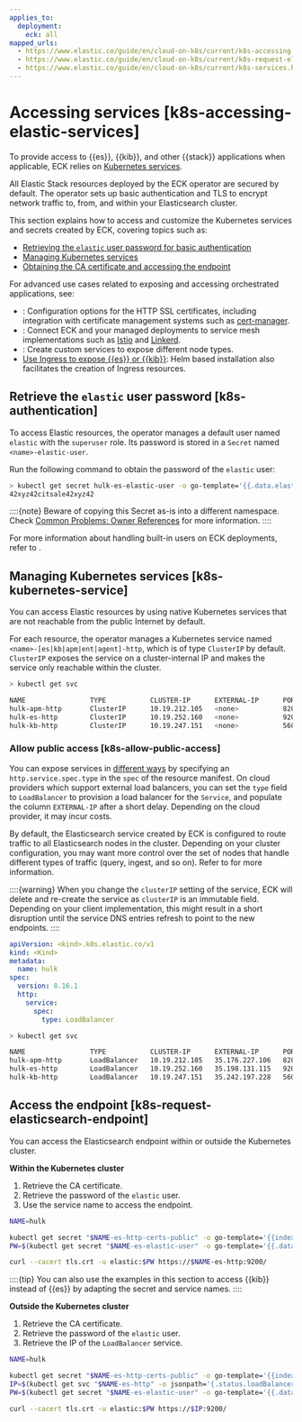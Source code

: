 ```yaml
---
applies_to:
  deployment:
    eck: all
mapped_urls:
  - https://www.elastic.co/guide/en/cloud-on-k8s/current/k8s-accessing-elastic-services.html
  - https://www.elastic.co/guide/en/cloud-on-k8s/current/k8s-request-elasticsearch-endpoint.html
  - https://www.elastic.co/guide/en/cloud-on-k8s/current/k8s-services.html
---
```


# Accessing services [k8s-accessing-elastic-services]

To provide access to {{es}}, {{kib}}, and other {{stack}} applications when applicable, ECK relies on [Kubernetes services](https://kubernetes.io/docs/concepts/services-networking/service/).

All Elastic Stack resources deployed by the ECK operator are secured by default. The operator sets up basic authentication and TLS to encrypt network traffic to, from, and within your Elasticsearch cluster.

This section explains how to access and customize the Kubernetes services and secrets created by ECK, covering topics such as:

* [Retrieving the `elastic` user password for basic authentication](#k8s-authentication)
* [Managing Kubernetes services](#k8s-kubernetes-service)
* [Obtaining the CA certificate and accessing the endpoint](#k8s-request-elasticsearch-endpoint)

For advanced use cases related to exposing and accessing orchestrated applications, see:

* [](/deploy-manage/security/secure-http-communications.md): Configuration options for the HTTP SSL certificates, including integration with certificate management systems such as [cert-manager](https://cert-manager.io/).
* [](./service-meshes.md): Connect ECK and your managed deployments to service mesh implementations such as [Istio](https://istio.io) and [Linkerd](https://linkerd.io).
* [](./requests-routing-to-elasticsearch-nodes.md): Create custom services to expose different node types.
* [Use Ingress to expose {{es}} or {{kib}}](./managing-deployments-using-helm-chart.md#k8s-eck-stack-ingress): Helm based installation also facilitates the creation of Ingress resources.

## Retrieve the `elastic` user password [k8s-authentication]

To access Elastic resources, the operator manages a default user named `elastic` with the `superuser` role. Its password is stored in a `Secret` named `<name>-elastic-user`.

Run the following command to obtain the password of the `elastic` user:

```sh
> kubectl get secret hulk-es-elastic-user -o go-template='{{.data.elastic | base64decode }}'
42xyz42citsale42xyz42
```

::::{note}
Beware of copying this Secret as-is into a different namespace. Check [Common Problems: Owner References](../../../troubleshoot/deployments/cloud-on-k8s/common-problems.md#k8s-common-problems-owner-refs) for more information.
::::

For more information about handling built-in users on ECK deployments, refer to [](/deploy-manage/users-roles/cluster-or-deployment-auth/built-in-users.md).

## Managing Kubernetes services [k8s-kubernetes-service]

You can access Elastic resources by using native Kubernetes services that are not reachable from the public Internet by default.

For each resource, the operator manages a Kubernetes service named `<name>-[es|kb|apm|ent|agent]-http`, which is of type `ClusterIP` by default. `ClusterIP` exposes the service on a cluster-internal IP and makes the service only reachable within the cluster.

```sh
> kubectl get svc

NAME                TYPE           CLUSTER-IP      EXTERNAL-IP      PORT(S)          AGE
hulk-apm-http       ClusterIP      10.19.212.105   <none>           8200/TCP   1m
hulk-es-http        ClusterIP      10.19.252.160   <none>           9200/TCP   1m
hulk-kb-http        ClusterIP      10.19.247.151   <none>           5601/TCP   1m
```

### Allow public access [k8s-allow-public-access]

You can expose services in [different ways](https://kubernetes.io/docs/concepts/services-networking/service/#publishing-services-service-types) by specifying an `http.service.spec.type` in the `spec` of the resource manifest. On cloud providers which support external load balancers, you can set the `type` field to `LoadBalancer` to provision a load balancer for the `Service`, and populate the column `EXTERNAL-IP` after a short delay. Depending on the cloud provider, it may incur costs.

By default, the Elasticsearch service created by ECK is configured to route traffic to all Elasticsearch nodes in the cluster. Depending on your cluster configuration, you may want more control over the set of nodes that handle different types of traffic (query, ingest, and so on). Refer to [](./requests-routing-to-elasticsearch-nodes.md) for more information.

::::{warning}
When you change the `clusterIP` setting of the service, ECK will delete and re-create the service as `clusterIP` is an immutable field. Depending on your client implementation, this might result in a short disruption until the service DNS entries refresh to point to the new endpoints.
::::

```yaml
apiVersion: <kind>.k8s.elastic.co/v1
kind: <Kind>
metadata:
  name: hulk
spec:
  version: 8.16.1
  http:
    service:
      spec:
        type: LoadBalancer
```

```sh
> kubectl get svc

NAME                TYPE           CLUSTER-IP      EXTERNAL-IP      PORT(S)          AGE
hulk-apm-http       LoadBalancer   10.19.212.105   35.176.227.106   8200:31000/TCP   1m
hulk-es-http        LoadBalancer   10.19.252.160   35.198.131.115   9200:31320/TCP   1m
hulk-kb-http        LoadBalancer   10.19.247.151   35.242.197.228   5601:31380/TCP   1m
```

## Access the endpoint [k8s-request-elasticsearch-endpoint]

You can access the Elasticsearch endpoint within or outside the Kubernetes cluster.

**Within the Kubernetes cluster**

1. Retrieve the CA certificate.
2. Retrieve the password of the `elastic` user.
3. Use the service name to access the endpoint.

```sh
NAME=hulk

kubectl get secret "$NAME-es-http-certs-public" -o go-template='{{index .data "tls.crt" | base64decode }}' > tls.crt
PW=$(kubectl get secret "$NAME-es-elastic-user" -o go-template='{{.data.elastic | base64decode }}')

curl --cacert tls.crt -u elastic:$PW https://$NAME-es-http:9200/
```

::::{tip}
You can also use the examples in this section to access {{kib}} instead of {{es}} by adapting the secret and service names.
::::

**Outside the Kubernetes cluster**

1. Retrieve the CA certificate.
2. Retrieve the password of the `elastic` user.
3. Retrieve the IP of the `LoadBalancer` service.

```sh
NAME=hulk

kubectl get secret "$NAME-es-http-certs-public" -o go-template='{{index .data "tls.crt" | base64decode }}' > tls.crt
IP=$(kubectl get svc "$NAME-es-http" -o jsonpath='{.status.loadBalancer.ingress[].ip}')
PW=$(kubectl get secret "$NAME-es-elastic-user" -o go-template='{{.data.elastic | base64decode }}')

curl --cacert tls.crt -u elastic:$PW https://$IP:9200/
```



